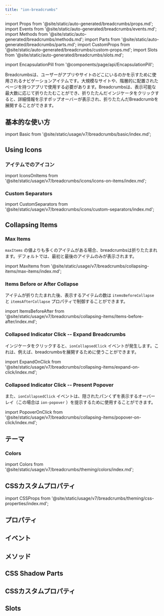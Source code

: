 ```yaml
---
title: "ion-breadcrumbs"
---
```

import Props from '@site/static/auto-generated/breadcrumbs/props.md';
import Events from '@site/static/auto-generated/breadcrumbs/events.md';
import Methods from '@site/static/auto-generated/breadcrumbs/methods.md';
import Parts from '@site/static/auto-generated/breadcrumbs/parts.md';
import CustomProps from '@site/static/auto-generated/breadcrumbs/custom-props.md';
import Slots from '@site/static/auto-generated/breadcrumbs/slots.md';



import EncapsulationPill from '@components/page/api/EncapsulationPill';

<EncapsulationPill type="shadow" />

Breadcrumbsは、ユーザーがアプリやサイトのどこにいるのかを示すために使用されるナビゲーションアイテムです。大規模なサイトや、階層的に配置されたページを持つアプリで使用する必要があります。Breadcrumbsは、表示可能な最大数に応じて折りたたむことができ、折りたたんだインジケータをクリックすると、詳細情報を示すポップオーバーが表示され、折りたたんだBreadcrumbを展開することができます。

## 基本的な使い方

import Basic from '@site/static/usage/v7/breadcrumbs/basic/index.md';

<Basic />

## Using Icons

### アイテムでのアイコン

import IconsOnItems from '@site/static/usage/v7/breadcrumbs/icons/icons-on-items/index.md';

<IconsOnItems />

### Custom Separators

import CustomSeparators from '@site/static/usage/v7/breadcrumbs/icons/custom-separators/index.md';

<CustomSeparators />

## Collapsing Items

### Max Items

`maxItems` の値よりも多くのアイテムがある場合、breadcrumbsは折りたたまれます。デフォルトでは、最初と最後のアイテムのみが表示されます。

import MaxItems from '@site/static/usage/v7/breadcrumbs/collapsing-items/max-items/index.md';

<MaxItems />

### Items Before or After Collapse

アイテムが折りたたまれた後、表示するアイテムの数は `itemsBeforeCollapse` と `itemsAfterCollapse` プロパティで制御することができます。

import ItemsBeforeAfter from '@site/static/usage/v7/breadcrumbs/collapsing-items/items-before-after/index.md';

<ItemsBeforeAfter />

### Collapsed Indicator Click -- Expand Breadcrumbs

インジケータをクリックすると、`ionCollapsedClick` イベントが発生します。これは、例えば、breadcrumbsを展開するために使うことができます。

import ExpandOnClick from '@site/static/usage/v7/breadcrumbs/collapsing-items/expand-on-click/index.md';

<ExpandOnClick />

### Collapsed Indicator Click -- Present Popover

また、`ionCollapsedClick` イベントは、隠されたパンくずを表示するオーバーレイ（この場合は `ion-popover` ）を提示するために使用することができます。

import PopoverOnClick from '@site/static/usage/v7/breadcrumbs/collapsing-items/popover-on-click/index.md';

<PopoverOnClick />

## テーマ

### Colors

import Colors from '@site/static/usage/v7/breadcrumbs/theming/colors/index.md';

<Colors />

## CSSカスタムプロパティ

import CSSProps from '@site/static/usage/v7/breadcrumbs/theming/css-properties/index.md';

<CSSProps />


## プロパティ
<Props />

## イベント
<Events />

## メソッド
<Methods />

## CSS Shadow Parts
<Parts />

## CSSカスタムプロパティ
<CustomProps />

## Slots
<Slots />
